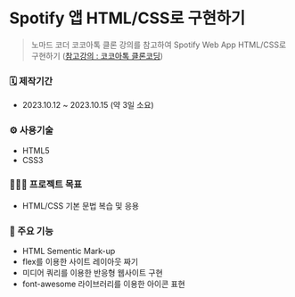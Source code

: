 # Spotify 앱 HTML/CSS로 구현하기

> 노마드 코더 코코아톡 클론 강의를 참고하여 Spotify Web App HTML/CSS로 구현하기
> ([참고강의 : 코코아톡 클론코딩](https://nomadcoders.co/kokoa-clone/lobby))

### 🗓️ 제작기간

- 2023.10.12 ~ 2023.10.15 (약 3일 소요)

### ⚙️ 사용기술

- HTML5
- CSS3

### 🧑🏻‍💻 프로젝트 목표

- HTML/CSS 기본 문법 복습 및 응용

### 📌 주요 기능

- HTML Sementic Mark-up
- flex를 이용한 사이트 레이아웃 짜기
- 미디어 쿼리를 이용한 반응형 웹사이트 구현
- font-awesome 라이브러리를 이용한 아이콘 표현
